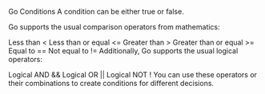 Go Conditions
A condition can be either true or false.

Go supports the usual comparison operators from mathematics:

Less than <
Less than or equal <=
Greater than >
Greater than or equal >=
Equal to ==
Not equal to !=
Additionally, Go supports the usual logical operators:

Logical AND &&
Logical OR ||
Logical NOT !
You can use these operators or their combinations to create conditions for different decisions.
